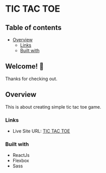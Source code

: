# TIC TAC TOE

## Table of contents

-  [Overview](#overview)
   -  [Links](#links)
   -  [Built with](#built-with)

## Welcome! 👋

Thanks for checking out.

## Overview

This is about creating simple tic tac toe game.

### Links

-  Live Site URL: [TIC TAC TOE](https://tictactoe-flax.vercel.app/)

### Built with

-  ReactJs
-  Flexbox
-  Sass
